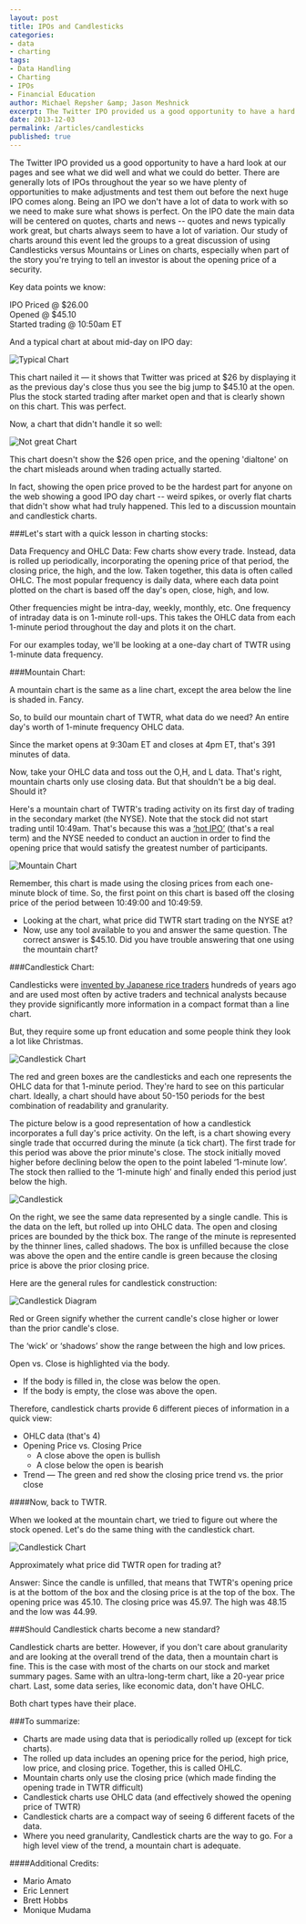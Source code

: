 ```yaml
---
layout: post
title: IPOs and Candlesticks
categories: 
- data
- charting
tags: 
- Data Handling
- Charting
- IPOs
- Financial Education
author: Michael Repsher &amp; Jason Meshnick
excerpt: The Twitter IPO provided us a good opportunity to have a hard look at our pages and see what we did well and what we could do better. This led our teams to explore the pros and cons of different charting techniques, specifically around the lack of candlesticks on intraday charts.
date: 2013-12-03
permalink: /articles/candlesticks
published: true
---
```


The Twitter IPO provided us a good opportunity to have a hard look at our pages and see what we did well and what we could do better. There are generally lots of IPOs throughout the year so we have plenty of opportunities to make adjustments and test them out before the next huge IPO comes along. Being an IPO we don't have a lot of data to work with so we need to make sure what shows is perfect. On the IPO date the main data will be centered on quotes, charts and news -- quotes and news typically work great, but charts always seem to have a lot of variation. Our study of charts around this event led the groups to a great discussion of using Candlesticks versus Mountains or Lines on charts, especially when part of the story you're trying to tell an investor is about the opening price of a security.

Key data points we know:

IPO Priced @ $26.00<br />
Opened @ $45.10<br />
Started trading @ 10:50am ET

And a typical chart at about mid-day on IPO day:

<img src="{{site.url}}/images/articles/candlestick_ipo/st.png" class="img-responsive img-thumbnail" alt="Typical Chart" />
<br />

This chart nailed it &mdash; it shows that Twitter was priced at $26 by displaying it as the previous day's close thus you see the big jump to $45.10 at the open. Plus the stock started trading after market open and that is clearly shown on this chart. This was perfect.

Now, a chart that didn't handle it so well:

<img src="{{site.url}}/images/articles/candlestick_ipo/goog.png" class="img-responsive img-thumbnail" alt="Not great Chart" />
<br />

This chart doesn't show the $26 open price, and the opening 'dialtone' on the chart misleads around when trading actually started.

In fact, showing the open price proved to be the hardest part for anyone on the web showing a good IPO day chart -- weird spikes, or overly flat charts that didn't show what had truly happened.  This led to a discussion mountain and candlestick charts.


###Let's start with a quick lesson in charting stocks:

Data Frequency and OHLC Data: Few charts show every trade. Instead, data is rolled up periodically, incorporating the opening price of that period, the closing price, the high, and the low. Taken together, this data is often called OHLC. The most popular frequency is daily data, where each data point plotted on the chart is based off the day's open, close, high, and low.

Other frequencies might be intra-day, weekly, monthly, etc. One frequency of intraday data is on 1-minute roll-ups. This takes the OHLC data from each 1-minute period throughout the day and plots it on the chart.

For our examples today, we'll be looking at a one-day chart of TWTR using 1-minute data frequency.

###Mountain Chart:

A mountain chart is the same as a line chart, except the area below the line is shaded in. Fancy.

So, to build our mountain chart of TWTR, what data do we need? An entire day's worth of 1-minute frequency OHLC data.

Since the market opens at 9:30am ET and closes at 4pm ET, that's 391 minutes of data.

Now, take your OHLC data and toss out the O,H, and L data. That's right, mountain charts only use closing data. But that shouldn't be a big deal. Should it?

Here's a mountain chart of TWTR's trading activity on its first day of trading in the secondary market (the NYSE). Note that the stock did not start trading until 10:49am. That's because this was a [&lsquo;hot IPO&rsquo;](http://www.investopedia.com/terms/h/hotipo.asp) (that's a real term) and the NYSE needed to conduct an auction in order to find the opening price that would satisfy the greatest number of participants.


<img src="{{site.url}}/images/articles/candlestick_ipo/mountain.png" class="img-responsive img-thumbnail" alt="Mountain Chart" />
<br />


Remember, this chart is made using the closing prices from each one-minute block of time. So, the first point on this chart is based off the closing price of the period between 10:49:00 and 10:49:59.

* Looking at the chart, what price did TWTR start trading on the NYSE at?
* Now, use any tool available to you and answer the same question.
The correct answer is $45.10. Did you have trouble answering that one using the mountain chart?

###Candlestick Chart:

Candlesticks were [invented by Japanese rice traders](http://en.wikipedia.org/wiki/Candlestick_chart#History) hundreds of years ago and are used most often by active traders and technical analysts because they provide significantly more information in a compact format than a line chart.

But, they require some up front education and some people think they look a lot like Christmas.



<img src="{{site.url}}/images/articles/candlestick_ipo/candlestick.png" class="img-responsive img-thumbnail" alt="Candlestick Chart" />
<br />

The red and green boxes are the candlesticks and each one represents the OHLC data for that 1-minute period. They're hard to see on this particular chart. Ideally, a chart should have about 50-150 periods for the best combination of readability and granularity.

The picture below is a good representation of how a candlestick incorporates a full day's price activity. On the left, is a chart showing every single trade that occurred during the minute (a tick chart). The first trade for this period was above the prior minute's close. The stock initially moved higher before declining below the open to the point labeled &lsquo;1-minute low&rsquo;. The stock then rallied to the &lsquo;1-minute high&rsquo; and finally ended this period just below the high.

<img src="{{site.url}}/images/articles/candlestick_ipo/candlestick-explainer.png" class="img-responsive img-thumbnail" alt="Candlestick" />

On the right, we see the same data represented by a single candle. This is the data on the left, but rolled up into OHLC data. The open and closing prices are bounded by the thick box. The range of the minute is represented by the thinner lines, called shadows. The box is unfilled because the close was above the open and the entire candle is green because the closing price is above the prior closing price.

Here are the general rules for candlestick construction:

<img src="{{site.url}}/images/articles/candlestick_ipo/candlestick-red-and-green-bodies.png" class="img-responsive img-thumbnail" alt="Candlestick Diagram" />

Red or Green signify whether the current candle's close higher or lower than the prior candle's close.

The &lsquo;wick&rsquo; or &lsquo;shadows&rsquo; show the range between the high and low prices.

Open vs. Close is highlighted via the body.

* If the body is filled in, the close was below the open.
* If the body is empty, the close was above the open.

Therefore, candlestick charts provide 6 different pieces of information in a quick view:

* OHLC data (that's 4)
* Opening Price vs. Closing Price
	* A close above the open is bullish
	* A close below the open is bearish
* Trend &mdash; The green and red show the closing price trend vs. the prior close

####Now, back to TWTR.

When we looked at the mountain chart, we tried to figure out where the stock opened. Let's do the same thing with the candlestick chart.

<img src="{{site.url}}/images/articles/candlestick_ipo/candlestick.png" class="img-responsive img-thumbnail" alt="Candlestick Chart" />
<br />

Approximately what price did TWTR open for trading at?

Answer: Since the candle is unfilled, that means that TWTR's opening price is at the bottom of the box and the closing price is at the top of the box. The opening price was 45.10. The closing price was 45.97. The high was 48.15 and the low was 44.99.

###Should Candlestick charts become a new standard?

Candlestick charts are better. However, if you don't care about granularity and are looking at the overall trend of the data, then a mountain chart is fine. This is the case with most of the charts on our stock and market summary pages. Same with an ultra-long-term chart, like a 20-year price chart. Last, some data series, like economic data, don't have OHLC.

Both chart types have their place.

###To summarize:

* Charts are made using data that is periodically rolled up (except for tick charts).
* The rolled up data includes an opening price for the period, high price, low price, and closing price. Together, this is called OHLC.
* Mountain charts only use the closing price (which made finding the opening trade in TWTR difficult)
* Candlestick charts use OHLC data (and effectively showed the opening price of TWTR)
* Candlestick charts are a compact way of seeing 6 different facets of the data.
* Where you need granularity, Candlestick charts are the way to go. For a high level view of the trend, a mountain chart is adequate.


####Additional Credits:
* Mario Amato
* Eric Lennert
* Brett Hobbs
* Monique Mudama

